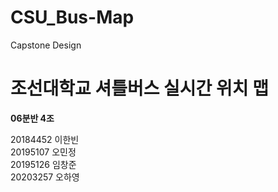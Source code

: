 # CSU_Bus-Map
Capstone Design

<h1>조선대학교 셔틀버스 실시간 위치 맵</h1>
<b>06분반 4조 </b>

20184452 이한빈  
20195107 오민정  
20195126 임창준  
20203257 오하영  
